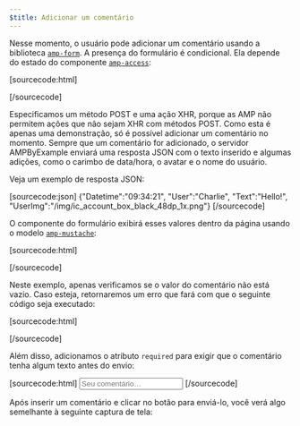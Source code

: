 ```yaml
---
$title: Adicionar um comentário
---
```


<amp-img src="/static/img/comment.png" alt="Adicionar comentário" height="325" width="300"></amp-img>

Nesse momento, o usuário pode adicionar um comentário usando a biblioteca [`amp-form`](../../../../documentation/components/reference/amp-form.md). A presença do formulário é condicional. Ela depende do estado do componente [`amp-access`](../../../../documentation/components/reference/amp-access.md):

[sourcecode:html]
<form amp-access="loggedIn" amp-access-hide method="post" action-xhr="<%host%>/samples_templates/comment_section/submit-comment-xhr" target="_top">
[/sourcecode]

Especificamos um método POST e uma ação XHR, porque as AMP não permitem ações que não sejam XHR com métodos POST.
Como esta é apenas uma demonstração, só é possível adicionar um comentário no momento. Sempre que um comentário for adicionado, o servidor AMPByExample enviará uma resposta JSON com o texto inserido e algumas adições, como o carimbo de data/hora, o avatar e o nome do usuário.

Veja um exemplo de resposta JSON:

[sourcecode:json]
{"Datetime":"09:34:21",
"User":"Charlie",
"Text":"Hello!",
"UserImg":"/img/ic_account_box_black_48dp_1x.png"}
[/sourcecode]

O componente do formulário exibirá esses valores dentro da página usando o modelo [`amp-mustache`](../../../../documentation/components/reference/amp-mustache.md):

[sourcecode:html]
<div submit-success>
  <template type="amp-mustache">
    <div class="comment-user">
      <amp-img width="44" class="user-avatar" height="44" alt="user" src="{{UserImg}}"></amp-img>
      <div class="card comment">
        <p><span class="user">{% raw %}{{User}}{% endraw %}</span><span class="date">{% raw %}{{Datetime}}{% endraw %}</span></p>
        <p>{% raw %}{{Text}}{% endraw %}</p>
      </div>
    </div>
  </template>
</div>
[/sourcecode]

Neste exemplo, apenas verificamos se o valor do comentário não está vazio. Caso esteja, retornaremos um erro que fará com que o seguinte código seja executado:

[sourcecode:html]
<div submit-error>
  <template type="amp-mustache">
    Error! Looks like something went wrong with your comment, please try to submit it again.
  </template>
</div>
[/sourcecode]

Além disso, adicionamos o atributo `required` para exigir que o comentário tenha algum texto antes do envio:

<amp-img src="/static/img/enforce-comment.png" alt="Enforce comment" height="325" width="300"></amp-img>

[sourcecode:html]
<input type="text" class="data-input" name="text" placeholder="Seu comentário…" required>
[/sourcecode]

Após inserir um comentário e clicar no botão para enviá-lo, você verá algo semelhante à seguinte captura de tela:

<amp-img src="/static/img/logout-button.png" alt="Comment added" height="352" width="300"></amp-img>
